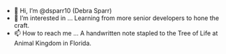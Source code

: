 - 👋 Hi, I’m @dsparr10 (Debra Sparr)
- 👀 I’m interested in ... Learning from more senior developers to hone the craft.
- 📫 How to reach me ... A handwritten note stapled to 
the Tree of Life at Animal Kingdom in Florida.
<!---
dsparr10/dsparr10 is a ✨ special ✨ repository because its `README.md` (this file) appears on your GitHub profile.
You can click the Preview link to take a look at your changes.
--->
